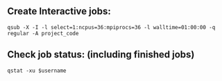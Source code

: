 ## Create Interactive jobs:
```qsub -X -I -l select=1:ncpus=36:mpiprocs=36 -l walltime=01:00:00 -q regular -A project_code```

## Check job status: (including finished jobs)
```qstat -xu $username```
